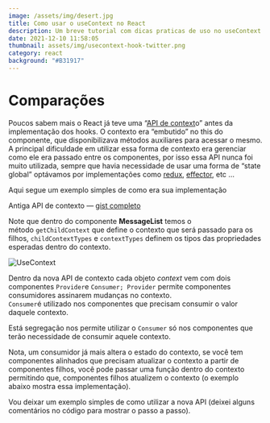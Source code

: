 ```yaml
---
image: /assets/img/desert.jpg
title: Como usar o useContext no React
description: Um breve tutorial com dicas praticas de uso no useContext
date: 2021-12-10 11:58:05
thumbnail: assets/img/usecontext-hook-twitter.png
category: react
background: "#B31917"
---
```


# **Comparações**

Poucos sabem mais o React já teve uma “[API de context](https://pt-br.reactjs.org/docs/legacy-context.html)o” antes da implementação dos hooks. O contexto era “embutido” no this do componente, que disponibilizava métodos auxiliares para acessar o mesmo.\
A principal dificuldade em utilizar essa forma de contexto era gerenciar como ele era passado entre os componentes, por isso essa API nunca foi muito utilizada, sempre que havia necessidade de usar uma forma de “state global” optávamos por implementações como [redux](https://www.google.com/url?sa=t&rct=j&q=&esrc=s&source=web&cd=2&cad=rja&uact=8&ved=2ahUKEwi36PKVvdToAhVrHLkGHS9FBcMQFjABegQIAxAB&url=https%3A%2F%2Fredux.js.org%2Fintroduction%2Fgetting-started&usg=AOvVaw3poOhKKu-c0Wtpt9_zhNLR), [effector](https://effector.now.sh/), etc …

Aqui segue um exemplo simples de como era sua implementação

Antiga API de contexto — [gist completo](https://gist.github.com/dev-jpnobrega/e880a4cd935bd76beed8a0e5a9670451)

Note que dentro do componente **MessageList** temos o método `getChildContext` que define o contexto que será passado para os filhos, `childContextTypes` e `contextTypes` definem os tipos das propriedades esperadas dentro do contexto.

![UseContext](assets/img/usecontext-hook-twitter.png "ReactHooks")

Dentro da nova API de contexto cada objeto *context* vem com dois componentes `Provider`e `Consumer;
Provider` permite componentes consumidores assinarem mudanças no contexto.\
`Consumer`é utilizado nos componentes que precisam consumir o valor daquele contexto.

Está segregação nos permite utilizar o `Consumer` só nos componentes que terão necessidade de consumir aquele contexto.

Nota, um consumidor já mais altera o estado do contexto, se você tem componentes alinhados que precisam atualizar o contexto a partir de componentes filhos, você pode passar uma função dentro do contexto permitindo que, componentes filhos atualizem o contexto (o exemplo abaixo mostra essa implementação).

Vou deixar um exemplo simples de como utilizar a nova API (deixei alguns comentários no código para mostrar o passo a passo).